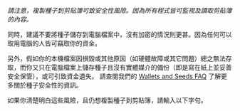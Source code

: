 
*請注意，複製種子到剪貼簿可致安全性風險。因為所有程式皆可監視及讀取剪貼簿的內容。*

同時，建議不要將種子儲存到電腦檔案中，沒有加密的情況則更甚。因為任何可以取用電腦的人皆可竊取你的資金。

另外，假如你的本機檔案因損毀或其他原因（如硬體故障或其它問題）總之無法存取，而你又只在電腦檔案上儲存種子且沒有實體媒介的備份（即是寫在紙上並妥善安全保管），或可引致資金遺失。
請查閱我們的 [Wallets and Seeds FAQ](https://docs.decred.org/faq/wallets-and-seeds/) 了解更多關於種子安全性的資訊。

如果你清楚明白這些風險，且仍想複製種子到剪貼簿，請輸入以下字句。
